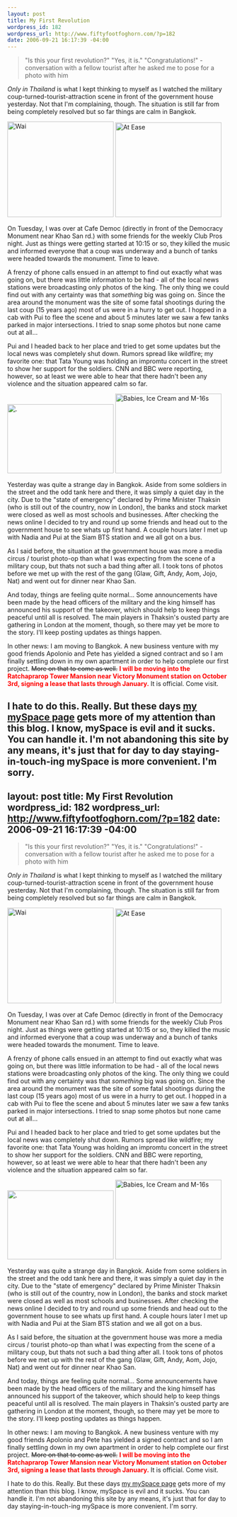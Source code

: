 ```yaml
--- 
layout: post
title: My First Revolution
wordpress_id: 182
wordpress_url: http://www.fiftyfootfoghorn.com/?p=182
date: 2006-09-21 16:17:39 -04:00
---
```

<blockquote>"Is this your first revolution?"
"Yes, it is."
"Congratulations!"
- conversation with a fellow tourist after he asked me to pose for a photo with him</blockquote>

<em>Only in Thailand</em> is what I kept thinking to myself as I watched the military coup-turned-tourist-attraction scene in front of the government house yesterday. Not that I'm complaining, though. The situation is still far from being completely resolved but so far things are calm in Bangkok.

<a href="http://flickr.com/photos/fiftyfeet/248820943"><img src="http://static.flickr.com/89/248820943_682a4ce8f6_m.jpg" width="240" height="216" alt="Wai" border="0" /></a> <a href="http://flickr.com/photos/fiftyfeet/248816851"><img src="http://static.flickr.com/82/248816851_198c0b3787_m.jpg" width="240" height="214" alt="At Ease" border="0" /></a> 

On Tuesday, I was over at Cafe Democ (directly in front of the Democracy Monument near Khao San rd.) with some friends for the weekly Club Pros night.  Just as things were getting started at 10:15 or so, they killed the music and informed everyone that a coup was underway and a bunch of tanks were headed towards the monument. Time to leave.

A frenzy of phone calls ensued in an attempt to find out exactly what was going on, but there was little information to be had - all of the local news stations were broadcasting only photos of the king. The only thing we could find out with any certainty was that <em>something</em> big was going on. Since the area around the monument was the site of some fatal shootings during the last coup (15 years ago) most of us were in a hurry to get out. I hopped in a cab with Pui to flee the scene and about 5 minutes later we saw a few tanks parked in major intersections. I tried to snap some photos but none came out at all...

Pui and I headed back to her place and tried to get some updates but the local news was completely shut down. Rumors spread like wildfire; my favorite one: that Tata Young was holding an impromtu concert in the street to show her support for the soldiers. CNN and BBC were reporting, however, so at least we were able to hear that there hadn't been any violence and the situation appeared calm so far.

<a href="http://flickr.com/photos/fiftyfeet/248820325"><img src="http://static.flickr.com/83/248820325_922ccbcf1d_m.jpg" width="240" height="156" alt="." border="0" /></a> <a href="http://flickr.com/photos/fiftyfeet/248818673"><img src="http://static.flickr.com/90/248818673_a477087c03_m.jpg" width="240" height="180" alt="Babies, Ice Cream and M-16s" border="0" /></a>

Yesterday was quite a strange day in Bangkok. Aside from some soldiers in the street and the odd tank here and there, it was simply a quiet day in the city. Due to the "state of emergency" declared by Prime Minister Thaksin (who is still out of the country, now in London), the banks and stock market were closed as well as most schools and businesses. After checking the news online I decided to try and round up some friends and head out to the government house to see whats up first hand. A couple hours later I met up with Nadia and Pui at the Siam BTS station and we all got on a bus.

As I said before, the situation at the government house was more a media circus / tourist photo-op than what I was expecting from the scene of a military coup, but thats not such a bad thing after all. I took tons of photos before we met up with the rest of the gang (Glaw, Gift, Andy, Aom, Jojo, Nat) and went out for dinner near Khao San.

And today, things are feeling quite normal... Some announcements have been made by the head officers of the military and the king himself has announced his support of the takeover, which should help to keep things peaceful until all is resolved. The main players in Thaksin's ousted party are gathering in London at the moment, though, so there may yet be more to the story. I'll keep posting updates as things happen.

In other news: I am moving to Bangkok. A new business venture with my good friends Apolonio and Pete has yielded a signed contract and so I am finally settling down in my own apartment in order to help complete our first project. <s>More on that to come as well.</s> <span style="font-weight:bold; color:red;">I will be moving into the Ratchaprarop Tower Mansion near Victory Monument station on October 3rd, signing a lease that lasts through January.</span> It is official. Come visit.

I hate to do this. Really. But these days <a href="http://www.myspace.com/fiftyfeet">my mySpace page</a> gets more of my attention than this blog. I know, mySpace is evil and it sucks. You can handle it. I'm not abandoning this site by any means, it's just that for day to day staying-in-touch-ing mySpace is more convenient. I'm sorry.
--- 
layout: post
title: My First Revolution
wordpress_id: 182
wordpress_url: http://www.fiftyfootfoghorn.com/?p=182
date: 2006-09-21 16:17:39 -04:00
---
<blockquote>"Is this your first revolution?"
"Yes, it is."
"Congratulations!"
- conversation with a fellow tourist after he asked me to pose for a photo with him</blockquote>

<em>Only in Thailand</em> is what I kept thinking to myself as I watched the military coup-turned-tourist-attraction scene in front of the government house yesterday. Not that I'm complaining, though. The situation is still far from being completely resolved but so far things are calm in Bangkok.

<a href="http://flickr.com/photos/fiftyfeet/248820943"><img src="http://static.flickr.com/89/248820943_682a4ce8f6_m.jpg" width="240" height="216" alt="Wai" border="0" /></a> <a href="http://flickr.com/photos/fiftyfeet/248816851"><img src="http://static.flickr.com/82/248816851_198c0b3787_m.jpg" width="240" height="214" alt="At Ease" border="0" /></a> 

On Tuesday, I was over at Cafe Democ (directly in front of the Democracy Monument near Khao San rd.) with some friends for the weekly Club Pros night.  Just as things were getting started at 10:15 or so, they killed the music and informed everyone that a coup was underway and a bunch of tanks were headed towards the monument. Time to leave.

A frenzy of phone calls ensued in an attempt to find out exactly what was going on, but there was little information to be had - all of the local news stations were broadcasting only photos of the king. The only thing we could find out with any certainty was that <em>something</em> big was going on. Since the area around the monument was the site of some fatal shootings during the last coup (15 years ago) most of us were in a hurry to get out. I hopped in a cab with Pui to flee the scene and about 5 minutes later we saw a few tanks parked in major intersections. I tried to snap some photos but none came out at all...

Pui and I headed back to her place and tried to get some updates but the local news was completely shut down. Rumors spread like wildfire; my favorite one: that Tata Young was holding an impromtu concert in the street to show her support for the soldiers. CNN and BBC were reporting, however, so at least we were able to hear that there hadn't been any violence and the situation appeared calm so far.

<a href="http://flickr.com/photos/fiftyfeet/248820325"><img src="http://static.flickr.com/83/248820325_922ccbcf1d_m.jpg" width="240" height="156" alt="." border="0" /></a> <a href="http://flickr.com/photos/fiftyfeet/248818673"><img src="http://static.flickr.com/90/248818673_a477087c03_m.jpg" width="240" height="180" alt="Babies, Ice Cream and M-16s" border="0" /></a>

Yesterday was quite a strange day in Bangkok. Aside from some soldiers in the street and the odd tank here and there, it was simply a quiet day in the city. Due to the "state of emergency" declared by Prime Minister Thaksin (who is still out of the country, now in London), the banks and stock market were closed as well as most schools and businesses. After checking the news online I decided to try and round up some friends and head out to the government house to see whats up first hand. A couple hours later I met up with Nadia and Pui at the Siam BTS station and we all got on a bus.

As I said before, the situation at the government house was more a media circus / tourist photo-op than what I was expecting from the scene of a military coup, but thats not such a bad thing after all. I took tons of photos before we met up with the rest of the gang (Glaw, Gift, Andy, Aom, Jojo, Nat) and went out for dinner near Khao San.

And today, things are feeling quite normal... Some announcements have been made by the head officers of the military and the king himself has announced his support of the takeover, which should help to keep things peaceful until all is resolved. The main players in Thaksin's ousted party are gathering in London at the moment, though, so there may yet be more to the story. I'll keep posting updates as things happen.

In other news: I am moving to Bangkok. A new business venture with my good friends Apolonio and Pete has yielded a signed contract and so I am finally settling down in my own apartment in order to help complete our first project. <s>More on that to come as well.</s> <span style="font-weight:bold; color:red;">I will be moving into the Ratchaprarop Tower Mansion near Victory Monument station on October 3rd, signing a lease that lasts through January.</span> It is official. Come visit.

I hate to do this. Really. But these days <a href="http://www.myspace.com/fiftyfeet">my mySpace page</a> gets more of my attention than this blog. I know, mySpace is evil and it sucks. You can handle it. I'm not abandoning this site by any means, it's just that for day to day staying-in-touch-ing mySpace is more convenient. I'm sorry.
